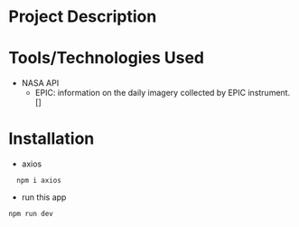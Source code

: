 # Project Description


# Tools/Technologies Used
- NASA API 
  - EPIC: information on the daily imagery collected by EPIC instrument. []

# Installation
- axios
``` 
  npm i axios
```
- run this app
```
npm run dev
```

